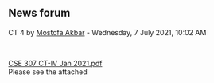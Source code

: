 <h2>News forum</h2><a href="https://moodle.cse.buet.ac.bd/user/view.php?id=30&course=564"></a>
CT 4 
by <a href="https://moodle.cse.buet.ac.bd/user/view.php?id=30&course=564">Mostofa Akbar</a> - Wednesday, 7 July 2021, 10:02 AM


 

<a href="file%5CCSE%20307%20CT-IV%20Jan%202021.pdf"></a> <a href="file%5CCSE%20307%20CT-IV%20Jan%202021.pdf">CSE 307 CT-IV Jan 2021.pdf</a><br />
Please see the attached<br />







